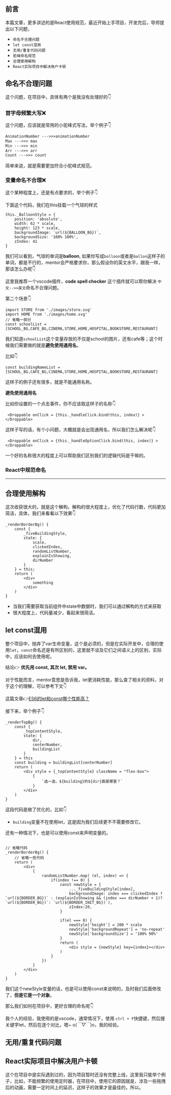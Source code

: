 ## 前言

本篇文章，更多讲述的是React使用规范，最近开始上手项目，开发完后，导师提出以下问题，

- `命名不合理问题`
- `let const混用`
- `无用/重复代码问题`
- `驼峰命名规范`
- `合理使用解构`
- `React实际项目中解决用户卡顿`







## 命名不合理问题

这个问题，在项目中，具体有两个是我没有处理好的👇



### 首字母频繁大写❌

这个问题，应该就是常用的小驼峰式写法，举个例子👇

```markdown
AnimationNumber --->>>animationNumber
Max --->>> max
Min --->>> min
Arr --->>> arr
Count --->>> count
```

简单来说，就是需要更加符合小驼峰式规范。



### 变量命名不合理❌

这个某种程度上，还是有点要求的，举个例子👇

下面这个代码，我们在this挂载一个气球的样式

```react
this._BalloonStyle = {
    position: 'absolute',
    width: 62 * scale,
    height: 123 * scale,
    backgroundImage: `url(${BALLOON_BG})`,
    backgroundSize: '100% 100%',
    zIndex: 41
}
```

我们可以看到，气球的单词是**balloon**, 如果你写成`bolloon`或者是`ballon`这样子的单词，都是不行的，mentor会严格要求你，那么假设你的英文水平，跟我一样，那该怎么办呢👇

这里我推荐一个vscode插件，**code spell checker** 这个插件就可以帮你解决 `中文-->>英文`命名不合理问题。



第二个场景👇



```react
import STORE from './images/store.svg'
import HOME from './images/home.svg'
// 省略一部分
const schoolList = [SCHOOL_BG,CAFE_BG,CINEMA,STORE,HOME,HOSPITAL,BOOKSTORE,RESTAURANT]
```



我们知道`schoolList`这个变量存放的不仅是school的图片，还有cafe等；这个时候我们需要做的就是**避免使用通用名**。

比如👇

```react
const buildingNameList = [SCHOOL_BG,CAFE_BG,CINEMA,STORE,HOME,HOSPITAL,BOOKSTORE,RESTAURANT]
```



这样子的例子还有很多，就是不能通用名称。

**避免使用通用名**

比如你设置的一个点击事件，你不应该取这样子的名称👇

```react
 <Droppable onClick = {this._handleClick.bind(this, index)} > </Droppable>
```



这样子写的话，有个小问题，大概就是会出现通用名，所以我们怎么解决呢👇

```react
 <Droppable onClick = {this._handleOptionClick.bind(this, index)} > </Droppable>
```



一个好的名称很大的程度上可以帮助我们区别我们的逻辑代码是干嘛的。



### React中规范命名





---------







## 合理使用解构

这次收获很大的，就是这个解构，解构的很大程度上，优化了代码行数，代码更加简洁，具体，我们来看看以下效果👇



```react
_renderBorderBg() {
    const {
        _fiveBuildingStyle,
        state: {
            scale,
            clickedIndex,
            randomListNumber,
            explainIsShowing,
            dirNumber
        }
    } = this;
    return (
        <div>
        	something
        </div>
    )
}
```



- 当我们需要获取当前组件中state中数据时，我们可以通过解构的方式来获取
- 很大程度上，代码量减少，看起来很简洁。









## let const混用

整个项目中，抛弃了var生命变量，这个是必须的，但是在实际开发中，合理的使用`let`，`const`命名还是有所区别的，这里就不谈及它们之间语义上的区别，实际中，应该如何去使用呢。

结论👉 **优先用 const, 其次 let, 禁用 var。**

对于性能而言，mentor意思是告诉我，let更消耗性能，那么查了相关的资料，对于这个的理解，可以参考下文👇

 这篇文章👉[ES6的let和const哪个性能高？](https://www.zhihu.com/question/58136118?from=profile_question_card)

接下来，举个例子👇

```react
_renderTopBg() {
    const {
        _topContentStyle,
        state: {
            dir,
            centerNumber,
            buildingList
        }
    } = this
    const building = buildingList[centerNumber]
    return (
        <div style = {_topContentStyle} className = "flex-box">
            {
                `选一选，${building}的${dir}面是哪里？`
            }
        </div>
    )
}
```



这段代码是做了优化的，比如👇

- `building`变量不在使用let，这是因为我们后续更不不需要修改它。



还有一种情况下，也是可以使用const来声明变量的。



```

// 省略代码
_renderBorderBg() {
    // 省略一些代码
    return (
        <div>
            {
                randomListNumber.map( (el, index) => {
                    if(index !== 0) {
                        const newStyle = {
                            ..._fiveBuildingStyle[index],
                            backgroundImage: index === clickedIndex ? `url(${BORDER_BG})` : (explainIsShowing && (index === dirNumber + 1)? `url(${BORDER_BG})`: `url(${BORDER_INIT_BG})`),
                            zIndex:20,
                        }
                        
                        if(el === 0) {
                            newStyle['height'] = 200 * scale
                            newStyle['backgroundRepeat'] = 'no-repeat'
                            newStyle['backgroundSize'] = '100% 90%'
                        }
                        return (
                            <div style = {newStyle} key={index}></div>
                        )
                    }
                })
            }
        </div>
    )
}
```



我们这个newStyle变量的话，也是可以使用const来说明的，及时我们后面修改了，**但是它是一个对象**。



那么我们如何在项目中，更好合理的命名呢👇

我个人的经验，我使用的是vscode，通常情况下，使用 `ctrl + F`快捷键，然后搜关键字let，然后在逐个对比，嗯~ o(*￣▽￣*)o，我的经验。





## 无用/重复代码问题









## React实际项目中解决用户卡顿

这个在项目中是实际遇到过的，因为项目暂时还没有完整上线，这里我只能举个例子，比如，不能频繁的使用定时器，在项目中，使用它的原因就是，涉及一些拖拽后的动画，需要一定时间上的延迟，这样子的效果才是最佳的，所以。






